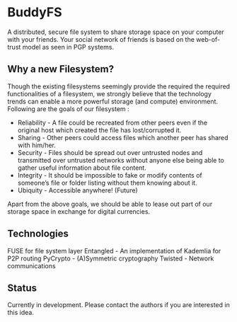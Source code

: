 BuddyFS
=======

A distributed, secure file system to share storage space on your computer with your friends. Your social network of friends is based on the web-of-trust model as seen in PGP systems.

Why a new Filesystem?
---------------------
Though the existing filesystems seemingly provide the required the required functionalities of a filesystem, we strongly believe that the technology trends can enable a more powerful storage (and compute) environment. Following are the goals of our filesystem :

* Reliability - A file could be recreated from other peers even if the original host which created the file has lost/corrupted it.
* Sharing - Other peers could access files which another peer has shared with him/her.
* Security - Files should be spread out over untrusted nodes and transmitted over untrusted networks without anyone else being able to gather useful information about file content.
* Integrity - It should be impossible to fake or modify contents of someone’s file or folder listing without them knowing about it.
* Ubiquity - Accessible anywhere! (Future)

Apart from the above goals, we should be able to lease out part of our storage space in exchange for digital currencies. 

Technologies
------------
FUSE for file system layer
Entangled - An implementation of Kademlia for P2P routing
PyCrypto - (A)Symmetric cryptography
Twisted - Network communications

Status
------
Currently in development. Please contact the authors if you are interested in this idea.



